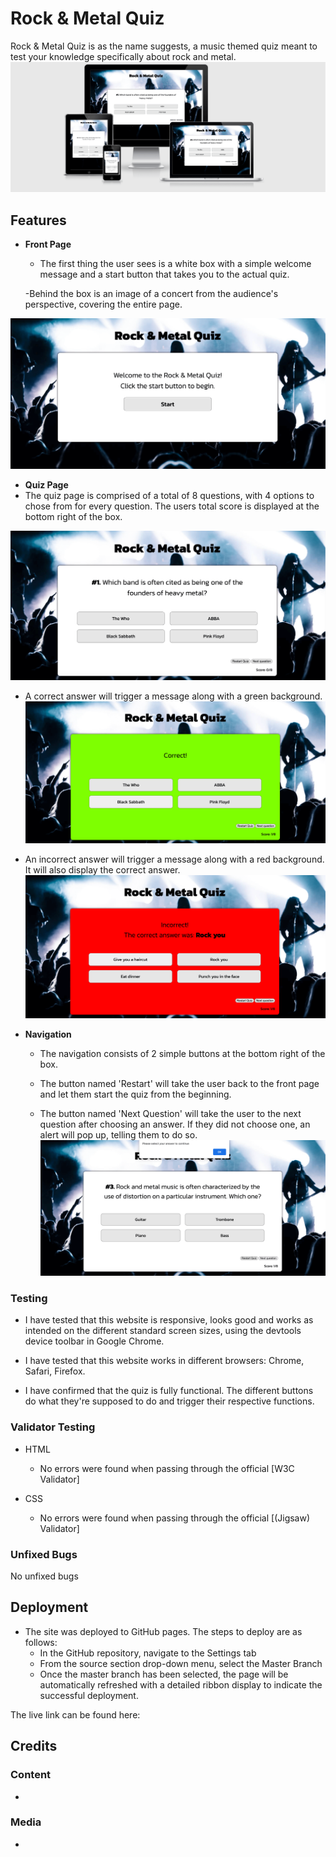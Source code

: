 # Rock & Metal Quiz

Rock & Metal Quiz is as the name suggests, a music themed quiz meant to test your knowledge specifically about rock and metal.
![Main Quiz Page](media/responsiveness.png)

## **Features**

- **Front Page** 
  - The first thing the user sees is a white box with a simple welcome message and a start button that takes you to the actual quiz.

  -Behind the box is an image of a concert from the audience's perspective, covering the entire page.

![Front Page](media/index.png)

- **Quiz Page**
 - The quiz page is comprised of a total of 8 questions, with 4 options to chose from for every question. The users total score is displayed at the bottom right of the box.

![Question](media/quizpage.png)

- A correct answer will trigger a message along with a green background.
![Correct Answer](media/correctanswer.png)

- An incorrect answer will trigger a message along with a red background. It will also display the correct answer.
![Incorrect Answer](media/incorrectanswer.png)

- **Navigation**
  - The navigation consists of 2 simple buttons at the bottom right of the box.

  - The button named 'Restart' will take the user back to the front page and let them start the quiz from the beginning.

  - The button named 'Next Question' will take the user to the next question after choosing an answer. If they did not choose one, an alert will pop up, telling them to do so.
  ![Alert](media/alert.png)

### Testing

- I have tested that this website is responsive, looks good and works as intended on the different standard screen sizes, using the devtools device toolbar in Google Chrome.

- I have tested that this website works in different browsers: Chrome, Safari, Firefox.

- I have confirmed that the quiz is fully functional. The different buttons do what they're supposed to do and trigger their respective functions.

### Validator Testing
- HTML
    - No errors were found when passing through the official [W3C Validator]

- CSS
    - No errors were found when passing through the official [(Jigsaw) Validator]

### Unfixed Bugs
No unfixed bugs

## Deployment

- The site was deployed to GitHub pages. The steps to deploy are as follows:
    - In the GitHub repository, navigate to the Settings tab
    - From the source section drop-down menu, select the Master Branch
    - Once the master branch has been selected, the page will be automatically refreshed with a detailed ribbon display to indicate the successful deployment.

The live link can be found here:

## Credits

### Content
- 

### Media
- 
